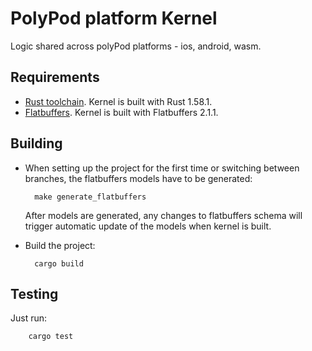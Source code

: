 # PolyPod platform Kernel

Logic shared across polyPod platforms - ios, android, wasm. 

## Requirements
- [Rust toolchain](https://www.rust-lang.org/tools/install). Kernel is built with Rust 1.58.1.
- [Flatbuffers](https://formulae.brew.sh/formula/flatbuffers). Kernel is built with Flatbuffers 2.1.1.

## Building

- When setting up the project for the first time or switching between branches, the flatbuffers models have to be generated:

        make generate_flatbuffers
    After models are generated, any changes to flatbuffers schema will trigger automatic update of the models when kernel is built.

- Build the project: 

        cargo build

## Testing

Just run:

        cargo test